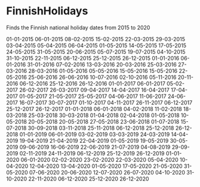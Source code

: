 # FinnishHolidays
Finds the Finnish national holiday dates from 2015 to 2020

01-01-2015
06-01-2015
08-02-2015
15-02-2015
22-03-2015
29-03-2015
03-04-2015
05-04-2015
06-04-2015
01-05-2015
14-05-2015
17-05-2015
24-05-2015
31-05-2015
20-06-2015
05-07-2015
19-07-2015
04-10-2015
31-10-2015
22-11-2015
06-12-2015
25-12-2015
26-12-2015
01-01-2016
06-01-2016
31-01-2016
07-02-2016
13-03-2016
20-03-2016
25-03-2016
27-03-2016
28-03-2016
01-05-2016
05-05-2016
15-05-2016
15-05-2016
22-05-2016
25-06-2016
26-06-2016
10-07-2016
02-10-2016
05-11-2016
20-11-2016
06-12-2016
25-12-2016
26-12-2016
01-01-2017
06-01-2017
05-02-2017
26-02-2017
26-03-2017
09-04-2017
14-04-2017
16-04-2017
17-04-2017
01-05-2017
21-05-2017
25-05-2017
04-06-2017
11-06-2017
24-06-2017
16-07-2017
30-07-2017
01-10-2017
04-11-2017
26-11-2017
06-12-2017
25-12-2017
26-12-2017
01-01-2018
06-01-2018
04-02-2018
11-02-2018
18-03-2018
25-03-2018
30-03-2018
01-04-2018
02-04-2018
01-05-2018
10-05-2018
20-05-2018
20-05-2018
27-05-2018
23-06-2018
01-07-2018
15-07-2018
30-09-2018
03-11-2018
25-11-2018
06-12-2018
25-12-2018
26-12-2018
01-01-2019
06-01-2019
03-02-2019
03-03-2019
24-03-2019
14-04-2019
19-04-2019
21-04-2019
22-04-2019
01-05-2019
19-05-2019
30-05-2019
09-06-2019
16-06-2019
22-06-2019
21-07-2019
04-08-2019
29-09-2019
02-11-2019
24-11-2019
06-12-2019
25-12-2019
26-12-2019
01-01-2020
06-01-2020
02-02-2020
23-02-2020
22-03-2020
05-04-2020
10-04-2020
12-04-2020
13-04-2020
01-05-2020
17-05-2020
21-05-2020
31-05-2020
07-06-2020
20-06-2020
12-07-2020
26-07-2020
04-10-2020
31-10-2020
22-11-2020
06-12-2020
25-12-2020
26-12-2020
